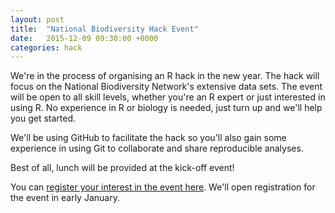 ```yaml
---
layout: post
title:  "National Biodiversity Hack Event"
date:   2015-12-09 09:30:00 +0000
categories: hack
---
```

<!-- calendar link -->
We're in the process of organising an R hack in the new year. The hack will focus on the National Biodiversity Network's extensive data sets. The event will be open to all skill levels, whether you're an R expert or just interested in using R. No experience in R or biology is needed, just turn up and we'll help you get started.

We'll be using GitHub to facilitate the hack so you'll also gain some experience in using Git to collaborate and share reproducible analyses.

Best of all, lunch will be provided at the kick-off event!

You can [register your interest in the event here](http://bit.ly/1RWxJ7l). We'll open registration for the event in early January.

<!-- eventbrite link -->

<!-- google questionnaire -->